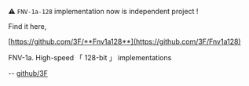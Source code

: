
⚠ `FNV-1a-128` implementation now is independent project !

Find it here, 

[https://github.com/3F/**Fnv1a128**](https://github.com/3F/Fnv1a128)

FNV-1a. High-speed 「 128-bit 」 implementations


\-\- [github/3F](https://github.com/3F)


